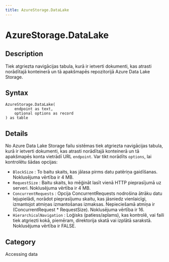 ```yaml
---
title: AzureStorage.DataLake
---
```


# AzureStorage.DataLake


## Description

Tiek atgriezta navigācijas tabula, kurā ir ietverti dokumenti, kas atrasti norādītajā konteinerā un tā apakšmapēs repozitorijā Azure Data Lake Storage.


## Syntax

```powerquery
AzureStorage.DataLake(
    endpoint as text,
    optional options as record
) as table
```


## Details

No Azure Data Lake Storage failu sistēmas tiek atgriezta navigācijas tabula, kurā ir ietverti dokumenti, kas atrasti norādītajā konteinerā un tā apakšmapēs konta vietrādī URL <code>endpoint</code>. Var tikt norādīts <code>options</code>, lai kontrolētu šādas opcijas:    <ul><li><code>BlockSize</code> : To baitu skaits, kas jālasa pirms datu patēriņa gaidīšanas. Noklusējuma vērtība ir 4 MB.</li><li><code>RequestSize</code> : Baitu skaits, ko mēģināt lasīt vienā HTTP pieprasījumā uz serveri. Noklusējuma vērtība ir 4 MB.</li><li><code>ConcurrentRequests</code> : Opcija ConcurrentRequests nodrošina ātrāku datu lejupielādi, norādot pieprasījumu skaitu, kas jāsniedz vienlaicīgi, izmantojot atmiņas izmantošanas izmaksas. Nepieciešamā atmiņa ir (ConcurrentRequest \* RequestSize). Noklusējuma vērtība ir 16.</li><li><code>HierarchicalNavigation</code> : Loģisks (patiess/aplams), kas kontrolē, vai faili tiek atgriezti kokā, piemēram, direktorija skatā vai izplātā sarakstā. Noklusējuma vērtība ir FALSE.</li></ul>



## Category
Accessing data
